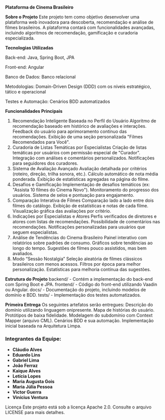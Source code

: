 **Plataforma de Cinema Brasileiro**

**Sobre o Projeto**
Este projeto tem como objetivo desenvolver uma plataforma web inovadora para descoberta, recomendação e análise de filmes brasileiros. A plataforma contará com funcionalidades avançadas, incluindo algoritmos de recomendação, gamificação e curadoria especializada.

**Tecnologias Utilizadas**

Back-end: Java, Spring Boot, JPA

Front-end: Angular

Banco de Dados: Banco relacional

Metodologias: Domain-Driven Design (DDD) com os níveis estratégico, tático e operacional

Testes e Automação: Cenários BDD automatizados

**Funcionalidades Principais**
1. Recomendação Inteligente Baseada no Perfil do Usuário
Algoritmo de recomendação baseado em histórico de avaliações e interações.
Feedback do usuário para aprimoramento contínuo das recomendações.
Exibição de uma seção personalizada "Filmes Recomendados para Você".
2. Curadoria de Listas Temáticas por Especialistas
Criação de listas temáticas por usuários com permissão especial de "Curador".
Integração com análises e comentários personalizados.
Notificações para seguidores dos curadores.
3. Sistema de Avaliação Avançado
Avaliação detalhada por critérios (roteiro, direção, trilha sonora, etc.).
Cálculo automático de nota média ponderada.
Exibição de estatísticas agregadas na página do filme.
4. Desafios e Gamificação
Implementação de desafios temáticos (ex: "Assista 10 filmes do Cinema Novo").
Monitoramento do progresso dos usuários.
Sistema de selos e pontuação para engajamento.
5. Comparação Interativa de Filmes
Comparação lado a lado entre dois filmes do catálogo.
Exibição de estatísticas e notas de cada filme.
Visualização gráfica das avaliações por critério.
6. Indicações por Especialistas e Atores
Perfis verificados de diretores e atores com listas de recomendações.
Possibilidade de comentários nas recomendações.
Notificações personalizadas para usuários que seguem especialistas.
7. Análise de Tendências do Cinema Brasileiro
Painel interativo com relatórios sobre padrões de consumo.
Gráficos sobre tendências ao longo do tempo.
Sugestões de filmes pouco assistidos, mas bem avaliados.
8. Modo “Sessão Nostalgia”
Seleção aleatória de filmes clássicos brasileiros com menos acessos.
Filtros por época para melhor personalização.
Estatísticas para melhoria contínua das sugestões.

**Estrutura do Projeto**
backend/ - Contém a implementação do back-end com Spring Boot e JPA.
frontend/ - Código do front-end utilizando Vaadin ou Angular.
docs/ - Documentação do projeto, incluindo modelos de domínio e BDD.
tests/ - Implementação dos testes automatizados.

**Primeira Entrega**
Os seguintes artefatos serão entregues:
Descrição do domínio utilizando linguagem onipresente.
Mapa de histórias do usuário.
Protótipos de baixa fidelidade.
Modelagem do subdomínio com Context Mapper (arquivo CML).
Cenários BDD e sua automação.
Implementação inicial baseada na Arquitetura Limpa.

### Integrantes da Equipe:
- **Cláudio Alves** 
- **Eduardo Lins** 
- **Gabriel Lima** 
- **João Ferraz** 
- **Kaique Alves**
- **Letícia Lopes** 
- **Maria Augusta Gois** 
- **Maria Júlia Pessoa** 
- **Victor Guerra** 
- **Vinícius Ventura** 

Licença
Este projeto está sob a licença Apache 2.0. Consulte o arquivo LICENSE para mais detalhes.


